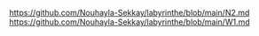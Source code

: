 https://github.com/Nouhayla-Sekkay/labyrinthe/blob/main/N2.md
https://github.com/Nouhayla-Sekkay/labyrinthe/blob/main/W1.md